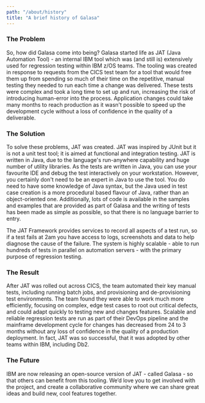 ```yaml
---
path: "/about/history"
title: "A brief history of Galasa"
---
```

### The Problem 
So, how did Galasa come into being? Galasa started life as JAT (Java Automation Tool) - an internal IBM tool which was (and still is) extensively used for regression testing within IBM z/OS teams. The tooling was created in response to requests from the CICS test team for a tool that would free them up from spending so much of their time on the repetitive, manual testing they needed to run each time a change was delivered. These tests were complex and took a long time to set up and run, increasing the risk of introducing human-error into the process. Application changes could take many months to reach production as it wasn't possible to speed up the development cycle without a loss of confidence in the quality of a deliverable.

### The Solution
<p>To solve these problems, JAT was created. JAT was inspired by JUnit but it is not a unit test tool; it is aimed at functional and integration testing. JAT is written in Java, due to the language's run-anywhere capability and huge number of utility libraries. As the tests are written in Java, you can use your favourite IDE and debug the test interactively on your workstation. However, you certainly don't need to be an expert in Java to use the tool. You do need to have some knowledge of Java syntax, but the Java used in test case creation is a more procedural based flavour of Java, rather than an object-oriented one. Additionally, lots of code is available in the samples and examples that are provided as part of Galasa and the writing of tests has been made as simple as possible, so that there is no language barrier to entry.</p> 
<p>The JAT Framework provides services to record all aspects of a test run, so if a test fails at 2am you have access to logs, screenshots and data to help diagnose the cause of the failure. The system is highly scalable - able to run hundreds of tests in parallel on automation servers - with the primary purpose of regression testing.</p> 

### The Result
After JAT was rolled out across CICS, the team automated their key manual tests, including running batch jobs, and provisioning and de-provisioning test environments. The team found they were able to work much more efficiently, focusing on complex, edge test cases to root out critical defects, and could adapt quickly to testing new and changes features. Scalable and reliable regression tests are run as part of their DevOps pipeline and the mainframe development cycle for changes has decreased from 24 to 3 months without any loss of confidence in the quality of a production deployment. In fact, JAT was so successful, that it was adopted by other teams within IBM, including Db2.

### The Future
IBM are now releasing an open-source version of JAT - called Galasa - so that others can benefit from this tooling. We’d love you to get involved with the project, and create a collaborative community where we can share great ideas and build new, cool features together.
